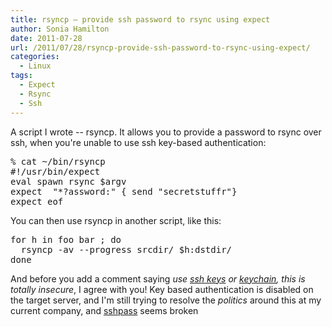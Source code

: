 ```yaml
---
title: rsyncp – provide ssh password to rsync using expect
author: Sonia Hamilton
date: 2011-07-28
url: /2011/07/28/rsyncp-provide-ssh-password-to-rsync-using-expect/
categories:
  - Linux
tags:
  - Expect
  - Rsync
  - Ssh
---
```

A script I wrote -- rsyncp. It allows you to provide a password to rsync over ssh, when you're unable to use ssh key-based authentication:

<!--more-->

<pre>% cat ~/bin/rsyncp
#!/usr/bin/expect
eval spawn rsync $argv
expect  "*?assword:" { send "secretstuffr"}
expect eof</pre>

You can then use rsyncp in another script, like this:

<pre>for h in foo bar ; do
  rsyncp -av --progress srcdir/ $h:dstdir/
done</pre>

And before you add a comment saying *use [ssh keys][1] or [keychain][2], this is totally insecure*, I agree with you! Key based authentication is disabled on the target server, and I'm still trying to resolve the *politics* around this at my current company, and [sshpass][3] seems broken <sigh>

 [1]: http://blog.snowfrog.net/2008/09/05/how-to-use-putty-with-ssh-keys-on-windows/
 [2]: http://blog.snowfrog.net/2009/06/09/source-keychain-credentials-in-perl/
 [3]: http://www.cyberciti.biz/faq/noninteractive-shell-script-ssh-password-provider/
